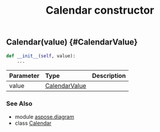 ﻿---
title: Calendar constructor
second_title: Aspose.Diagram for Python via .NET API References
description: 
type: docs
weight: 10
url: /python-net/aspose.diagram/calendar/__init__/
is_root: false
---

## Calendar(value) {#CalendarValue}



```python
def __init__(self, value):
    ...
```


| Parameter | Type | Description |
| :- | :- | :- |
| value | [CalendarValue](/diagram/python-net/aspose.diagram/calendarvalue) |  |



### See Also
* module [aspose.diagram](../../)
* class [Calendar](/diagram/python-net/aspose.diagram/calendar)
